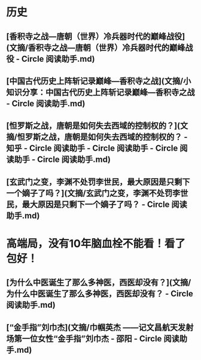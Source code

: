 # 历史
## [香积寺之战—唐朝（世界）冷兵器时代的巅峰战役](文摘/香积寺之战—唐朝（世界）冷兵器时代的巅峰战役 - Circle 阅读助手.md)
## [中国古代历史上阵斩记录巅峰—香积寺之战](文摘/小知识分享：中国古代历史上阵斩记录巅峰—香积寺之战 - Circle 阅读助手.md)
## [怛罗斯之战，唐朝是如何失去西域的控制权的？](文摘/怛罗斯之战，唐朝是如何失去西域的控制权的？ - 知乎 - Circle 阅读助手 - Circle 阅读助手 - Circle 阅读助手 - Circle 阅读助手.md)
## [玄武门之变，李渊不处罚李世民，最大原因是只剩下一个嫡子了吗？](文摘/玄武门之变，李渊不处罚李世民，最大原因是只剩下一个嫡子了吗？ - Circle 阅读助手.md)

# 高端局，没有10年脑血栓不能看！看了包好！
## [为什么中医诞生了那么多神医，西医却没有？](文摘/为什么中医诞生了那么多神医，西医却没有？ - Circle 阅读助手.md)
## [“金手指”刘巾杰](文摘/巾帼英杰 ——记文昌航天发射场第一位女性“金手指”刘巾杰 - 邵阳 - Circle 阅读助手.md)
